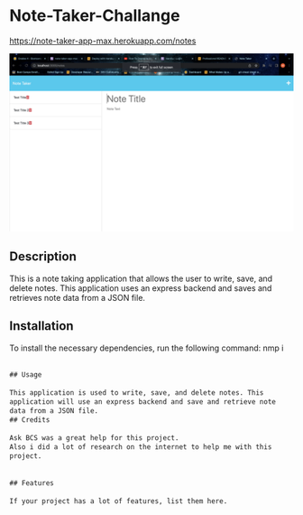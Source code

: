 # Note-Taker-Challange

https://note-taker-app-max.herokuapp.com/notes

![Alt text](Assets/Screen%20Shot%202023-02-13%20at%2010.18.05%20PM.png)

## Description
This is a note taking application that allows the user to write, save, and delete notes. This application uses an express backend and saves and retrieves note data from a JSON file.

## Installation

To install the necessary dependencies, run the following command:
nmp i 
```

## Usage

This application is used to write, save, and delete notes. This application will use an express backend and save and retrieve note data from a JSON file.
## Credits

Ask BCS was a great help for this project.
Also i did a lot of research on the internet to help me with this project.


## Features

If your project has a lot of features, list them here.
